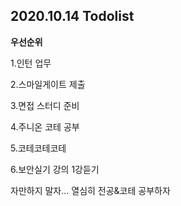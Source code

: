 ## 2020.10.14 Todolist



**우선순위**

1.인턴 업무

2.스마일게이트 제출

3.면접 스터디 준비

4.주니온 코테 공부

5.코테코테코테

6.보안실기 강의 1강듣기





자만하지 말자... 열심히 전공&코테 공부하자